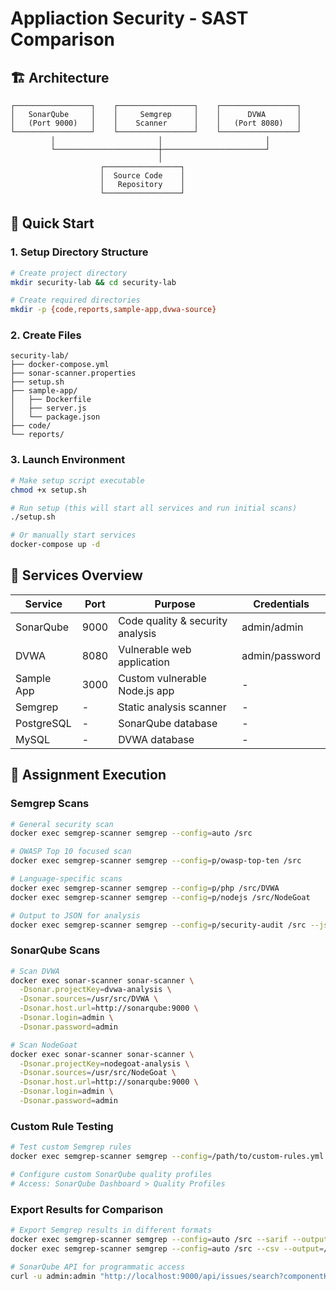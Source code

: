 # Appliaction Security - SAST Comparison

## 🏗️ Architecture

```
┌─────────────────┐    ┌─────────────────┐    ┌─────────────────┐
│   SonarQube     │    │     Semgrep     │    │      DVWA       │
│   (Port 9000)   │    │    Scanner      │    │   (Port 8080)   │
└─────────────────┘    └─────────────────┘    └─────────────────┘
         │                       │                       │
         └───────────────────────┼───────────────────────┘
                                 │
                    ┌─────────────────┐
                    │  Source Code    │
                    │   Repository    │
                    └─────────────────┘
```

## 🚀 Quick Start

### 1. Setup Directory Structure
```bash
# Create project directory
mkdir security-lab && cd security-lab

# Create required directories
mkdir -p {code,reports,sample-app,dvwa-source}
```

### 2. Create Files

```
security-lab/
├── docker-compose.yml
├── sonar-scanner.properties
├── setup.sh
├── sample-app/
│   ├── Dockerfile
│   ├── server.js
│   └── package.json
├── code/
└── reports/
```

### 3. Launch Environment
```bash
# Make setup script executable
chmod +x setup.sh

# Run setup (this will start all services and run initial scans)
./setup.sh

# Or manually start services
docker-compose up -d
```

## 🔧 Services Overview

| Service | Port | Purpose | Credentials |
|---------|------|---------|-------------|
| SonarQube | 9000 | Code quality & security analysis | admin/admin |
| DVWA | 8080 | Vulnerable web application | admin/password |
| Sample App | 3000 | Custom vulnerable Node.js app | - |
| Semgrep | - | Static analysis scanner | - |
| PostgreSQL | - | SonarQube database | - |
| MySQL | - | DVWA database | - |

## 🎯 Assignment Execution

### Semgrep Scans
```bash
# General security scan
docker exec semgrep-scanner semgrep --config=auto /src

# OWASP Top 10 focused scan
docker exec semgrep-scanner semgrep --config=p/owasp-top-ten /src

# Language-specific scans
docker exec semgrep-scanner semgrep --config=p/php /src/DVWA
docker exec semgrep-scanner semgrep --config=p/nodejs /src/NodeGoat

# Output to JSON for analysis
docker exec semgrep-scanner semgrep --config=p/security-audit /src --json --output=/reports/semgrep-results.json
```

### SonarQube Scans
```bash
# Scan DVWA
docker exec sonar-scanner sonar-scanner \
  -Dsonar.projectKey=dvwa-analysis \
  -Dsonar.sources=/usr/src/DVWA \
  -Dsonar.host.url=http://sonarqube:9000 \
  -Dsonar.login=admin \
  -Dsonar.password=admin

# Scan NodeGoat
docker exec sonar-scanner sonar-scanner \
  -Dsonar.projectKey=nodegoat-analysis \
  -Dsonar.sources=/usr/src/NodeGoat \
  -Dsonar.host.url=http://sonarqube:9000 \
  -Dsonar.login=admin \
  -Dsonar.password=admin
```

### Custom Rule Testing
```bash
# Test custom Semgrep rules
docker exec semgrep-scanner semgrep --config=/path/to/custom-rules.yml /src

# Configure custom SonarQube quality profiles
# Access: SonarQube Dashboard > Quality Profiles
```

### Export Results for Comparison
```bash
# Export Semgrep results in different formats
docker exec semgrep-scanner semgrep --config=auto /src --sarif --output=/reports/semgrep.sarif
docker exec semgrep-scanner semgrep --config=auto /src --csv --output=/reports/semgrep.csv

# SonarQube API for programmatic access
curl -u admin:admin "http://localhost:9000/api/issues/search?componentKeys=dvwa-analysis"
```